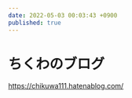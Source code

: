 ```yaml
---
date: 2022-05-03 00:03:43 +0900
published: true
---
```


# ちくわのブログ

https://chikuwa111.hatenablog.com/
